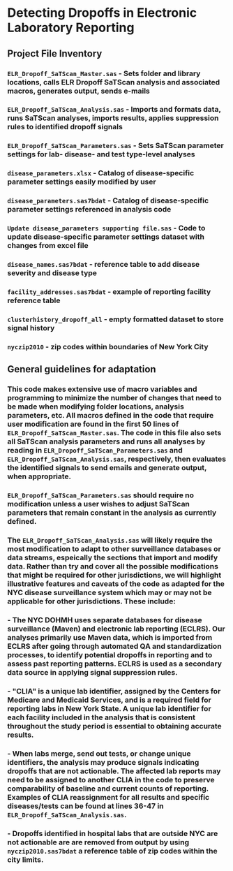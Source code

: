 # Detecting Dropoffs in Electronic Laboratory Reporting
## Project File Inventory
### `ELR_Dropoff_SaTScan_Master.sas` - Sets folder and library locations, calls ELR Dropoff SaTScan analysis and associated macros, generates output, sends e-mails
### `ELR_Dropoff_SaTScan_Analysis.sas` - Imports and formats data, runs SaTScan analyses, imports results, applies suppression rules to identified dropoff signals
### `ELR_Dropoff_SaTScan_Parameters.sas` - Sets SaTScan parameter settings for lab- disease- and test type-level analyses
### `disease_parameters.xlsx` - Catalog of disease-specific parameter settings easily modified by user
### `disease_parameters.sas7bdat` - Catalog of disease-specific parameter settings referenced in analysis code
### `Update disease_parameters supporting file.sas` - Code to update disease-specific parameter settings dataset with changes from excel file
### `disease_names.sas7bdat` - reference table to add disease severity and disease type
### `facility_addresses.sas7bdat` - example of reporting facility reference table
### `clusterhistory_dropoff_all` - empty formatted dataset to store signal history
### `nyczip2010` - zip codes within boundaries of New York City

## General guidelines for adaptation
### This code makes extensive use of macro variables and programming to minimize the number of changes that need to be made when modifying folder locations, analysis parameters, etc. All macros defined in the code that require user modification are found in the first 50 lines of `ELR_Dropoff_SaTScan_Master.sas`. The code in this file also sets all SaTScan analysis parameters and runs all analyses by reading in `ELR_Dropoff_SaTScan_Parameters.sas` and `ELR_Dropoff_SaTScan_Analysis.sas`, respectively, then evaluates the identified signals to send emails and generate output, when appropriate.
### `ELR_Dropoff_SaTScan_Parameters.sas` should require no modification unless a user wishes to adjust SaTScan parameters that remain constant in the analysis as currently defined.
### The `ELR_Dropoff_SaTScan_Analysis.sas` will likely require the most modification to adapt to other surveillance databases or data streams, espeically the sections that import and modify data. Rather than try and cover all the possible modifications that might be required for other jurisdictions, we will highlight illustrative features and caveats of the code as adapted for the NYC disease surveillance system which may or may not be applicable for other jurisdictions. These include:
### - The NYC DOHMH uses separate databases for disease surveillance (Maven) and electronic lab reporting (ECLRS). Our analyses primarily use Maven data, which is imported from ECLRS after going through automated QA and standardization processes, to identify potential dropoffs in reporting and to assess past reporting patterns. ECLRS is used as a secondary data source in applying signal suppression rules.
### - "CLIA" is a unique lab identifier, assigned by the Centers for Medicare and Medicaid Services, and is a required field for reporting labs in New York State. A unique lab identifier for each facility included in the analysis that is consistent throughout the study period is essential to obtaining accurate results.
### - When labs merge, send out tests, or change unique identifiers, the analysis may produce signals indicating dropoffs that are not actionable. The affected lab reports may need to be assigned to another CLIA in the code to preserve comparability of baseline and current counts of reporting. Examples of CLIA reassignment for all results and specific diseases/tests can be found at lines 36-47 in `ELR_Dropoff_SaTScan_Analysis.sas`.
### - Dropoffs identified in hospital labs that are outside NYC are not actionable are are removed from output by using `nyczip2010.sas7bdat` a reference table of zip codes within the city limits.

